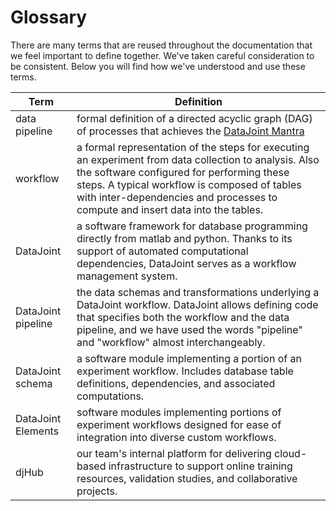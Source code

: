 # Glossary

There are many terms that are reused throughout the documentation that we feel important to define together. We've taken careful consideration to be consistent. Below you will find how we've understood and use these terms.

| Term | Definition |
| --- | --- |
| <span id="data-pipeline">data pipeline</span> | formal definition of a directed acyclic graph (DAG) of processes that achieves the [DataJoint Mantra](../concepts/mantra) |
| <span id="workflow">workflow</span> | a formal representation of the steps for executing an experiment from data collection to analysis. Also the software configured for performing these steps. A typical workflow is composed of tables with inter-dependencies and processes to compute and insert data into the tables. |
| <span id="datajoint">DataJoint</span> | a software framework for database programming directly from matlab and python. Thanks to its support of automated computational dependencies, DataJoint serves as a workflow management system. |
| <span id="datajoint-pipeline">DataJoint pipeline</span> | the data schemas and transformations underlying a DataJoint workflow. DataJoint allows defining code that specifies both the workflow and the data pipeline, and we have used the words "pipeline" and "workflow" almost interchangeably. |
| <span id="datajoint-schema">DataJoint schema</span> | a software module implementing a portion of an experiment workflow. Includes database table definitions, dependencies, and associated computations. |
| <span id="datajoint-elements">DataJoint Elements</span> | software modules implementing portions of experiment workflows designed for ease of integration into diverse custom workflows. |
| <span id="djhub">djHub</span> | our team's internal platform for delivering cloud-based infrastructure to support online training resources, validation studies, and collaborative projects. |
